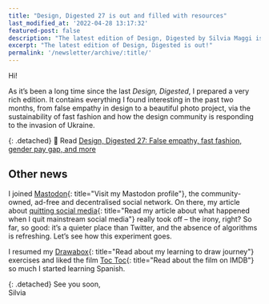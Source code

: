 ```yaml
---
title: "Design, Digested 27 is out and filled with resources"
last_modified_at: '2022-04-28 13:17:32'
featured-post: false
description: "The latest edition of Design, Digested by Silvia Maggi is out!"
excerpt: "The latest edition of Design, Digested is out!"
permalink: '/newsletter/archive/:title/'
---
```

Hi!

As it’s been a long time since the last _Design, Digested_, I prepared a very rich edition. It contains everything I found interesting in the past two months, from false empathy in design to a beautiful photo project, via the sustainability of fast fashion and how the design community is responding to the invasion of Ukraine.

{: .detached}
🔗 Read <a href="https://silviamaggidesign.com/design-digested/design-digested-27/">Design, Digested 27: False empathy, fast fashion, gender pay gap, and more</a>

## Other news

I joined [Mastodon](https://indieweb.social/web/@silviamaggi){: title="Visit my Mastodon profile"}, the community-owned, ad-free and decentralised social network. On there, my article about [quitting social media](https://silviamaggidesign.com/personal/life-off-social-media/){: title="Read my article about what happened when I quit mainstream social media"} really took off – the irony, right? So far, so good: it’s a quieter place than Twitter, and the absence of algorithms is refreshing. Let’s see how this experiment goes.

I resumed my [Drawabox](https://silviamaggidesign.com/drawing/learning-to-draw/){: title="Read about my learning to draw journey"} exercises and liked the film [Toc Toc](https://www.imdb.com/title/tt6060156/){: title="Read about the film on IMDB"} so much I started learning Spanish.

{: .detached}
See you soon,  
Silvia